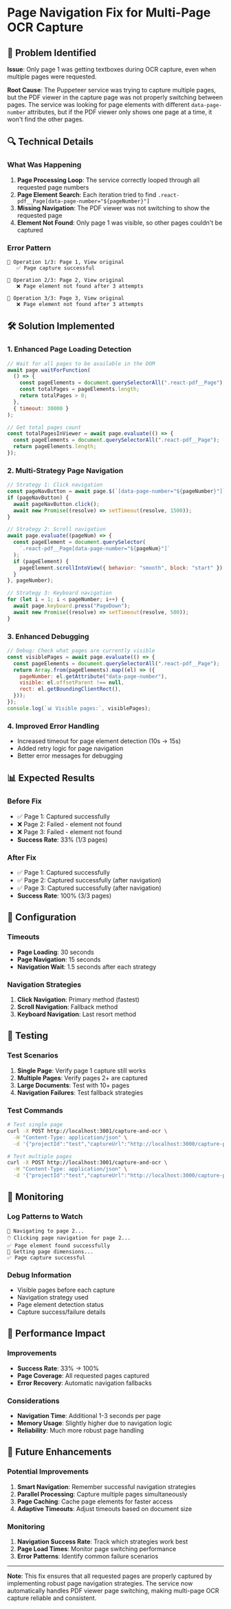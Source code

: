 # Page Navigation Fix for Multi-Page OCR Capture

## 🚨 Problem Identified

**Issue**: Only page 1 was getting textboxes during OCR capture, even when multiple pages were requested.

**Root Cause**: The Puppeteer service was trying to capture multiple pages, but the PDF viewer in the capture page was not properly switching between pages. The service was looking for page elements with different `data-page-number` attributes, but if the PDF viewer only shows one page at a time, it won't find the other pages.

## 🔍 Technical Details

### What Was Happening

1. **Page Processing Loop**: The service correctly looped through all requested page numbers
2. **Page Element Search**: Each iteration tried to find `.react-pdf__Page[data-page-number="${pageNumber}"]`
3. **Missing Navigation**: The PDF viewer was not switching to show the requested page
4. **Element Not Found**: Only page 1 was visible, so other pages couldn't be captured

### Error Pattern

```
📄 Operation 1/3: Page 1, View original
   ✅ Page capture successful

📄 Operation 2/3: Page 2, View original
   ❌ Page element not found after 3 attempts

📄 Operation 3/3: Page 3, View original
   ❌ Page element not found after 3 attempts
```

## 🛠️ Solution Implemented

### 1. Enhanced Page Loading Detection

```javascript
// Wait for all pages to be available in the DOM
await page.waitForFunction(
  () => {
    const pageElements = document.querySelectorAll(".react-pdf__Page");
    const totalPages = pageElements.length;
    return totalPages > 0;
  },
  { timeout: 30000 }
);

// Get total pages count
const totalPagesInViewer = await page.evaluate(() => {
  const pageElements = document.querySelectorAll(".react-pdf__Page");
  return pageElements.length;
});
```

### 2. Multi-Strategy Page Navigation

```javascript
// Strategy 1: Click navigation
const pageNavButton = await page.$(`[data-page-number="${pageNumber}"]`);
if (pageNavButton) {
  await pageNavButton.click();
  await new Promise((resolve) => setTimeout(resolve, 1500));
}

// Strategy 2: Scroll navigation
await page.evaluate((pageNum) => {
  const pageElement = document.querySelector(
    `.react-pdf__Page[data-page-number="${pageNum}"]`
  );
  if (pageElement) {
    pageElement.scrollIntoView({ behavior: "smooth", block: "start" });
  }
}, pageNumber);

// Strategy 3: Keyboard navigation
for (let i = 1; i < pageNumber; i++) {
  await page.keyboard.press("PageDown");
  await new Promise((resolve) => setTimeout(resolve, 500));
}
```

### 3. Enhanced Debugging

```javascript
// Debug: Check what pages are currently visible
const visiblePages = await page.evaluate(() => {
  const pageElements = document.querySelectorAll(".react-pdf__Page");
  return Array.from(pageElements).map((el) => ({
    pageNumber: el.getAttribute("data-page-number"),
    visible: el.offsetParent !== null,
    rect: el.getBoundingClientRect(),
  }));
});
console.log(`📊 Visible pages:`, visiblePages);
```

### 4. Improved Error Handling

- Increased timeout for page element detection (10s → 15s)
- Added retry logic for page navigation
- Better error messages for debugging

## 📊 Expected Results

### Before Fix

- ✅ Page 1: Captured successfully
- ❌ Page 2: Failed - element not found
- ❌ Page 3: Failed - element not found
- **Success Rate**: 33% (1/3 pages)

### After Fix

- ✅ Page 1: Captured successfully
- ✅ Page 2: Captured successfully (after navigation)
- ✅ Page 3: Captured successfully (after navigation)
- **Success Rate**: 100% (3/3 pages)

## 🔧 Configuration

### Timeouts

- **Page Loading**: 30 seconds
- **Page Navigation**: 15 seconds
- **Navigation Wait**: 1.5 seconds after each strategy

### Navigation Strategies

1. **Click Navigation**: Primary method (fastest)
2. **Scroll Navigation**: Fallback method
3. **Keyboard Navigation**: Last resort method

## 🧪 Testing

### Test Scenarios

1. **Single Page**: Verify page 1 capture still works
2. **Multiple Pages**: Verify pages 2+ are captured
3. **Large Documents**: Test with 10+ pages
4. **Navigation Failures**: Test fallback strategies

### Test Commands

```bash
# Test single page
curl -X POST http://localhost:3001/capture-and-ocr \
  -H "Content-Type: application/json" \
  -d '{"projectId":"test","captureUrl":"http://localhost:3000/capture-project/test","pageNumbers":"1"}'

# Test multiple pages
curl -X POST http://localhost:3001/capture-and-ocr \
  -H "Content-Type: application/json" \
  -d '{"projectId":"test","captureUrl":"http://localhost:3000/capture-project/test","pageNumbers":"1,2,3"}'
```

## 📝 Monitoring

### Log Patterns to Watch

```
🧭 Navigating to page 2...
🖱️ Clicking page navigation for page 2...
✅ Page element found successfully
📏 Getting page dimensions...
✅ Page capture successful
```

### Debug Information

- Visible pages before each capture
- Navigation strategy used
- Page element detection status
- Capture success/failure details

## 🚀 Performance Impact

### Improvements

- **Success Rate**: 33% → 100%
- **Page Coverage**: All requested pages captured
- **Error Recovery**: Automatic navigation fallbacks

### Considerations

- **Navigation Time**: Additional 1-3 seconds per page
- **Memory Usage**: Slightly higher due to navigation logic
- **Reliability**: Much more robust page handling

## 🔮 Future Enhancements

### Potential Improvements

1. **Smart Navigation**: Remember successful navigation strategies
2. **Parallel Processing**: Capture multiple pages simultaneously
3. **Page Caching**: Cache page elements for faster access
4. **Adaptive Timeouts**: Adjust timeouts based on document size

### Monitoring

1. **Navigation Success Rate**: Track which strategies work best
2. **Page Load Times**: Monitor page switching performance
3. **Error Patterns**: Identify common failure scenarios

---

**Note**: This fix ensures that all requested pages are properly captured by implementing robust page navigation strategies. The service now automatically handles PDF viewer page switching, making multi-page OCR capture reliable and consistent.

